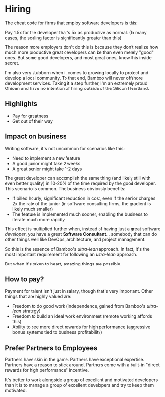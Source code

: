 # Hiring

The cheat code for firms that employ software developers is this:

Pay 1.5x for the developer that's 5x as productive as normal. (In many cases, the scaling factor is significantly greater than this)

The reason more employers don't do this is because they don't realize how much more productive great developers can be than even merely "good" ones. But some good developers, and most great ones, know this inside secret.

I'm also very stubborn when it comes to growing locally to protect and develop a local community. To that end, Bamboo will never offshore development services. Taking it a step further, I'm an extremely proud Ohioan and have no intention of hiring outside of the Silicon Heartland.

## Highlights

- Pay for greatness
- Get out of their way

## Impact on business

Writing software, it's not uncommon for scenarios like this:
- Need to implement a new feature
- A good junior might take 2 weeks
- A great senior might take 1-2 days

The great developer can accomplish the same thing (and likely still with even better quality) in 10-20% of the time required by the good developer. This scenario is common. The business obviously benefits:
- If billed hourly, significant reduction in cost, even if the senior charges 2x the rate of the junior (in software consulting firms, the gradient is likely much smaller)
- The feature is implemented much sooner, enabling the business to iterate much more rapidly

This effect is multiplied further when, instead of having just a great software _developer_, you have a great **Software Consultant**... somebody that can do other things well like DevOps, architecture, and project management.

So this is the essence of Bamboo's _ultra-lean_ approach. In fact, it's the most important requirement for following an _ultra-lean_ approach.

But when it's taken to heart, amazing things are possible.

## How to pay?

Payment for talent isn't just in salary, though that's very important. Other things that are highly valued are:
- Freedom to do good work (independence, gained from Bamboo's _ultra-lean_ strategy)
- Freedom to build an ideal work environment (remote working affords this)
- Ability to see more direct rewards for high performance (aggressive bonus systems tied to business profitability)

## Prefer Partners to Employees

Partners have skin in the game. Partners have exceptional expertise. Partners have a reason to stick around. Partners come with a built-in "direct rewards for high performance" incentive.

It's better to work alongside a group of excellent and motivated developers than it is to manage a group of excellent developers and try to keep them motivated.
